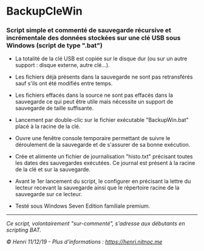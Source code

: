 # BackupCleWin

### Script simple et commenté de sauvegarde récursive et incrémentale des données stockées sur une clé USB sous Windows (script de type ".bat")

* La totalité de la clé USB est copiée sur le disque dur (ou sur un autre support : disque externe, autre clé...).

* Les fichiers déjà présents dans la sauvegarde ne sont pas retransférés sauf s'ils ont été modifiés entre temps.

* Les fichiers effacés dans la source ne sont pas effacés dans la sauvegarde ce qui peut être utile mais nécessite un support de sauvegarde de taille suffisante.

* Lancement par double-clic sur le fichier exécutable "BackupWin.bat" placé à la racine de la clé.

* Ouvre une fenêtre console temporaire permettant de suivre le déroulement de la sauvegarde et de s'assurer de sa bonne exécution.

* Crée et alimente un fichier de journalisation "histo.txt" précisant toutes les dates des sauvegardes exécutées. Ce journal est présent à la racine de la clé et sur la sauvegarde.

* Avant le 1er lancement du script, le configurer en précisant la lettre du lecteur recevant la sauvegarde ainsi que le répertoire racine de la sauvegarde sur ce lecteur.

* Testé sous Windows Seven Edition familiale premium.

---
_Ce script, volontairement "sur-commenté", s'adresse aux débutants en scripting BAT._

_© Henri 11/12/19 - Plus d'informations : https://henri.nitnoc.me_
